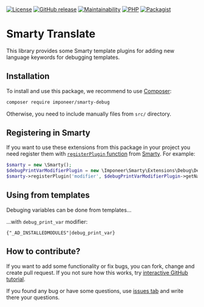 [![License](https://img.shields.io/github/license/imponeer/smarty-debug.svg)](LICENSE)
[![GitHub release](https://img.shields.io/github/release/imponeer/smarty-debug.svg)](https://github.com/imponeer/smarty-debug/releases) [![Maintainability](https://api.codeclimate.com/v1/badges/79f89e2fe21c0076c29a/maintainability)](https://codeclimate.com/github/imponeer/smarty-debug/maintainability) [![PHP](https://img.shields.io/packagist/php-v/imponeer/smarty-debug.svg)](http://php.net) 
[![Packagist](https://img.shields.io/packagist/dm/imponeer/smarty-debug.svg)](https://packagist.org/packages/imponeer/smarty-debug)

# Smarty Translate

This library provides some Smarty template plugins for adding new language keywords for debugging templates. 

## Installation

To install and use this package, we recommend to use [Composer](https://getcomposer.org):

```bash
composer require imponeer/smarty-debug
```

Otherwise, you need to include manually files from `src/` directory. 

## Registering in Smarty

If you want to use these extensions from this package in your project you need register them with [`registerPlugin` function](https://www.smarty.net/docs/en/api.register.plugin.tpl) from [Smarty](https://www.smarty.net). For example:
```php
$smarty = new \Smarty();
$debugPrintVarModifierPlugin = new \Imponeer\Smarty\Extensions\Debug\DebugPrintVarModifier();
$smarty->registerPlugin('modifier', $debugPrintVarModifierPlugin->getName(), [$debugPrintVarModifierPlugin, 'execute']);
```

## Using from templates

Debuging variables can be done from templates...

...with `debug_print_var` modifier:
```smarty
{"_AD_INSTALLEDMODULES"|debug_print_var}
```
## How to contribute?

If you want to add some functionality or fix bugs, you can fork, change and create pull request. If you not sure how this works, try [interactive GitHub tutorial](https://try.github.io).

If you found any bug or have some questions, use [issues tab](https://github.com/imponeer/smarty-debug/issues) and write there your questions.